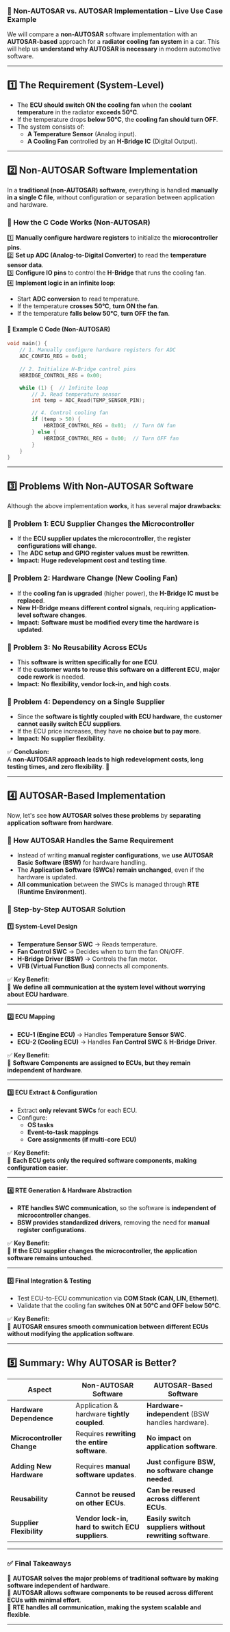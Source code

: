 ### **🚗 Non-AUTOSAR vs. AUTOSAR Implementation – Live Use Case Example**  

We will compare a **non-AUTOSAR** software implementation with an **AUTOSAR-based** approach for a **radiator cooling fan system** in a car. This will help us **understand why AUTOSAR is necessary** in modern automotive software.

---

## **1️⃣ The Requirement (System-Level)**
- The **ECU should switch ON the cooling fan** when the **coolant temperature** in the radiator **exceeds 50°C**.  
- If the temperature drops **below 50°C**, the **cooling fan should turn OFF**.  
- The system consists of:  
  - **A Temperature Sensor** (Analog input).  
  - **A Cooling Fan** controlled by an **H-Bridge IC** (Digital Output).  

---

## **2️⃣ Non-AUTOSAR Software Implementation**
In a **traditional (non-AUTOSAR) software**, everything is handled **manually in a single C file**, without configuration or separation between application and hardware.

### **🔹 How the C Code Works (Non-AUTOSAR)**
1️⃣ **Manually configure hardware registers** to initialize the **microcontroller pins**.  
2️⃣ **Set up ADC (Analog-to-Digital Converter)** to read the **temperature sensor data**.  
3️⃣ **Configure IO pins** to control the **H-Bridge** that runs the cooling fan.  
4️⃣ **Implement logic in an infinite loop**:
   - Start **ADC conversion** to read temperature.
   - If the temperature **crosses 50°C**, **turn ON the fan**.
   - If the temperature **falls below 50°C**, **turn OFF the fan**.

#### **📝 Example C Code (Non-AUTOSAR)**
```c
void main() {
    // 1. Manually configure hardware registers for ADC
    ADC_CONFIG_REG = 0x01; 
    
    // 2. Initialize H-Bridge control pins
    HBRIDGE_CONTROL_REG = 0x00; 

    while (1) {  // Infinite loop
        // 3. Read temperature sensor
        int temp = ADC_Read(TEMP_SENSOR_PIN);  

        // 4. Control cooling fan
        if (temp > 50) {
            HBRIDGE_CONTROL_REG = 0x01;  // Turn ON fan
        } else {
            HBRIDGE_CONTROL_REG = 0x00;  // Turn OFF fan
        }
    }
}
```

---

## **3️⃣ Problems With Non-AUTOSAR Software**
Although the above implementation **works**, it has several **major drawbacks**:

### **🔻 Problem 1: ECU Supplier Changes the Microcontroller**
- If the **ECU supplier updates the microcontroller**, the **register configurations will change**.  
- The **ADC setup and GPIO register values must be rewritten**.
- **Impact:** **Huge redevelopment cost and testing time**.

### **🔻 Problem 2: Hardware Change (New Cooling Fan)**
- If the **cooling fan is upgraded** (higher power), the **H-Bridge IC must be replaced**.
- **New H-Bridge means different control signals**, requiring **application-level software changes**.
- **Impact:** **Software must be modified every time the hardware is updated**.

### **🔻 Problem 3: No Reusability Across ECUs**
- This **software is written specifically for one ECU**.
- If the **customer wants to reuse this software on a different ECU**, **major code rework** is needed.
- **Impact:** **No flexibility, vendor lock-in, and high costs**.

### **🔻 Problem 4: Dependency on a Single Supplier**
- Since the **software is tightly coupled with ECU hardware**, the **customer cannot easily switch ECU suppliers**.
- If the ECU price increases, they have **no choice but to pay more**.
- **Impact:** **No supplier flexibility**.

✅ **Conclusion:**  
A **non-AUTOSAR approach leads to high redevelopment costs, long testing times, and zero flexibility**. 🚫

---

## **4️⃣ AUTOSAR-Based Implementation**
Now, let's see **how AUTOSAR solves these problems** by **separating application software from hardware**.

### **🔹 How AUTOSAR Handles the Same Requirement**
- Instead of writing **manual register configurations**, we **use AUTOSAR Basic Software (BSW)** for hardware handling.
- The **Application Software (SWCs) remain unchanged**, even if the hardware is updated.
- **All communication** between the SWCs is managed through **RTE (Runtime Environment)**.

### **🔹 Step-by-Step AUTOSAR Solution**
#### **1️⃣ System-Level Design**
- **Temperature Sensor SWC** → Reads temperature.
- **Fan Control SWC** → Decides when to turn the fan ON/OFF.
- **H-Bridge Driver (BSW)** → Controls the fan motor.
- **VFB (Virtual Function Bus)** connects all components.

✅ **Key Benefit:**  
🔹 **We define all communication at the system level without worrying about ECU hardware**.

---

#### **2️⃣ ECU Mapping**
- **ECU-1 (Engine ECU)** → Handles **Temperature Sensor SWC**.
- **ECU-2 (Cooling ECU)** → Handles **Fan Control SWC** & **H-Bridge Driver**.

✅ **Key Benefit:**  
🔹 **Software Components are assigned to ECUs, but they remain independent of hardware**.

---

#### **3️⃣ ECU Extract & Configuration**
- Extract **only relevant SWCs** for each ECU.
- Configure:
  - **OS tasks**
  - **Event-to-task mappings**
  - **Core assignments (if multi-core ECU)**

✅ **Key Benefit:**  
🔹 **Each ECU gets only the required software components, making configuration easier**.

---

#### **4️⃣ RTE Generation & Hardware Abstraction**
- **RTE handles SWC communication**, so the software is **independent of microcontroller changes**.
- **BSW provides standardized drivers**, removing the need for **manual register configurations**.

✅ **Key Benefit:**  
🔹 **If the ECU supplier changes the microcontroller, the application software remains untouched**.

---

#### **5️⃣ Final Integration & Testing**
- Test ECU-to-ECU communication via **COM Stack (CAN, LIN, Ethernet)**.
- Validate that the cooling fan **switches ON at 50°C and OFF below 50°C**.

✅ **Key Benefit:**  
🔹 **AUTOSAR ensures smooth communication between different ECUs without modifying the application software**.

---

## **5️⃣ Summary: Why AUTOSAR is Better?**
| **Aspect** | **Non-AUTOSAR Software** | **AUTOSAR-Based Software** |
|------------|------------------------|---------------------------|
| **Hardware Dependence** | Application & hardware **tightly coupled**. | **Hardware-independent** (BSW handles hardware). |
| **Microcontroller Change** | Requires **rewriting the entire software**. | **No impact on application software**. |
| **Adding New Hardware** | Requires **manual software updates**. | **Just configure BSW, no software change needed**. |
| **Reusability** | **Cannot be reused on other ECUs**. | **Can be reused across different ECUs**. |
| **Supplier Flexibility** | **Vendor lock-in, hard to switch ECU suppliers**. | **Easily switch suppliers without rewriting software**. |

---

### **✅ Final Takeaways**
🚀 **AUTOSAR solves the major problems of traditional software by making software independent of hardware**.  
🚀 **AUTOSAR allows software components to be reused across different ECUs with minimal effort**.  
🚀 **RTE handles all communication, making the system scalable and flexible**.  

---

